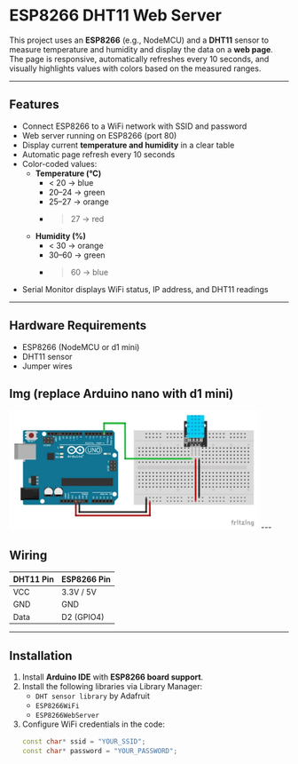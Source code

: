 # ESP8266 DHT11 Web Server

This project uses an **ESP8266** (e.g., NodeMCU) and a **DHT11** sensor to measure temperature and humidity and display the data on a **web page**. The page is responsive, automatically refreshes every 10 seconds, and visually highlights values with colors based on the measured ranges.

---

## Features

- Connect ESP8266 to a WiFi network with SSID and password
- Web server running on ESP8266 (port 80)
- Display current **temperature and humidity** in a clear table
- Automatic page refresh every 10 seconds
- Color-coded values:
  - **Temperature (°C)**
    - < 20 → blue
    - 20–24 → green
    - 25–27 → orange
    - > 27 → red
  - **Humidity (%)**
    - < 30 → orange
    - 30–60 → green
    - > 60 → blue
- Serial Monitor displays WiFi status, IP address, and DHT11 readings

---

## Hardware Requirements

- ESP8266 (NodeMCU or d1 mini)
- DHT11 sensor
- Jumper wires
## Img (replace Arduino nano with d1 mini)
<img src="Arduino-DHT11Connection.jpg" alt="ESP8266 DHT11 Wiring Diagram" width="450">
---

## Wiring

| DHT11 Pin | ESP8266 Pin |
|-----------|-------------|
| VCC       | 3.3V / 5V   |
| GND       | GND         |
| Data      | D2 (GPIO4)  |

---

## Installation

1. Install **Arduino IDE** with **ESP8266 board support**.
2. Install the following libraries via Library Manager:
   - `DHT sensor library` by Adafruit
   - `ESP8266WiFi`
   - `ESP8266WebServer`
3. Configure WiFi credentials in the code:
   ```cpp
   const char* ssid = "YOUR_SSID";
   const char* password = "YOUR_PASSWORD";
